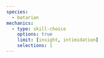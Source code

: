 ```yaml
---
species:
  - batarian
mechanics:
  - type: skill-choice
    options: true
    limit: [insight, intimidation]
    selections: 1
---
```

